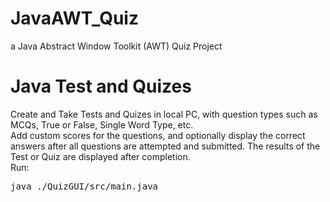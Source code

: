 # JavaAWT_Quiz
a Java Abstract Window Toolkit (AWT) Quiz Project
<h1>Java Test and Quizes</h1>
Create and Take Tests and Quizes in local PC, with question types such as MCQs, True or False, Single Word Type, etc.<br>
Add custom scores for the questions, and optionally display the correct answers after all questions are attempted and submitted. The results of the Test or Quiz are displayed after completion.<br>
Run:
<pre>java ./QuizGUI/src/main.java</pre>
